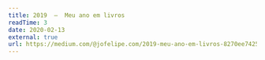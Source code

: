 ```yaml
---
title: 2019  —  Meu ano em livros
readTime: 3
date: 2020-02-13
external: true
url: https://medium.com/@jofelipe.com/2019-meu-ano-em-livros-8270ee742577
---
```

